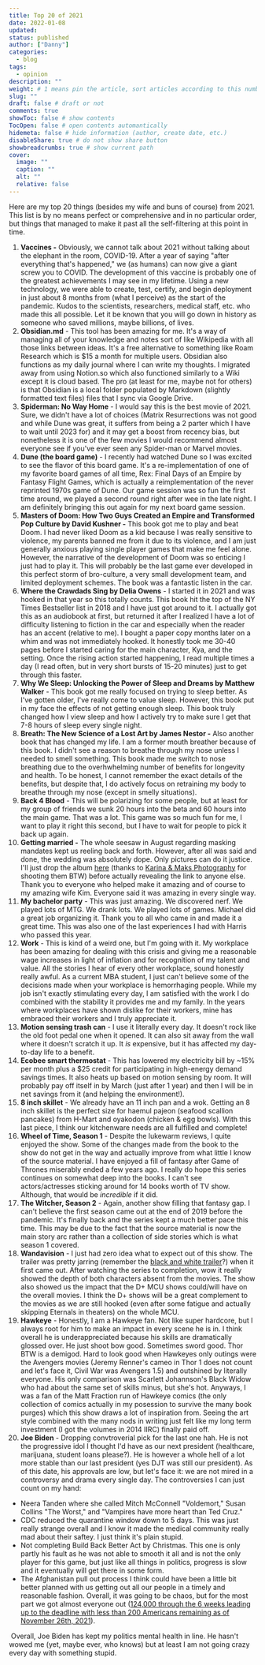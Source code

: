 ```yaml
---
title: Top 20 of 2021
date: 2022-01-08
updated:
status: published
author: ["Danny"]
categories:
  - blog
tags:
  - opinion
description: ""
weight: # 1 means pin the article, sort articles according to this number
slug: ""
draft: false # draft or not
comments: true
showToc: false # show contents
TocOpen: false # open contents automantically
hidemeta: false # hide information (author, create date, etc.)
disableShare: true # do not show share button
showbreadcrumbs: true # show current path
cover:
  image: ""
  caption: ""
  alt: ""
  relative: false
---
```


Here are my top 20 things (besides my wife and buns of course) from 2021. This list is by no means perfect or comprehensive and in no particular order, but things that managed to make it past all the self-filtering at this point in time.

1. **Vaccines -** Obviously, we cannot talk about 2021 without talking about the elephant in the room, COVID-19. After a year of saying "after everything that's happened," we (as humans) can now give a giant screw you to COVID. The development of this vaccine is probably one of the greatest achievements I may see in my lifetime. Using a new technology, we were able to create, test, certify, and begin deployment in just about 8 months from (what I perceive) as the start of the pandemic. Kudos to the scientists, researchers, medical staff, etc. who made this all possible. Let it be known that you will go down in history as someone who saved millions, maybe billions, of lives.
2. **Obsidian.md** - This tool has been amazing for me. It's a way of managing all of your knowledge and notes sort of like Wikipedia with all those links between ideas. It's a free alternative to something like Roam Research which is $15 a month for multiple users. Obsidian also functions as my daily journal where I can write my thoughts. I migrated away from using Notion.so which also functioned similarly to a Wiki except it is cloud based. The pro (at least for me, maybe not for others) is that Obsidian is a local folder populated by Markdown (slightly formatted text files) files that I sync via Google Drive.
3. **Spiderman: No Way Home** - I would say this is the best movie of 2021. Sure, we didn't have a lot of choices (Matrix Resurrections was not good and while Dune was great, it suffers from being a 2 parter which I have to wait until 2023 for) and it may get a boost from recency bias, but nonetheless it is one of the few movies I would recommend almost everyone see if you've ever seen any Spider-man or Marvel movies.
4. **Dune (the board game)** - I recently had watched Dune so I was excited to see the flavor of this board game. It's a re-implementation of one of my favorite board games of all time, Rex: Final Days of an Empire by Fantasy Flight Games, which is actually a reimplementation of the never reprinted 1970s game of Dune. Our game session was so fun the first time around, we played a second round right after wee in the late night. I am definitely bringing this out again for my next board game session.
5. **Masters of Doom: How Two Guys Created an Empire and Transformed Pop Culture by David Kushner -** This book got me to play and beat Doom. I had never liked Doom as a kid because I was really sensitive to violence, my parents banned me from it due to its violence, and I am just generally anxious playing single player games that make me feel alone. However, the narrative of the development of Doom was so enticing I just had to play it. This will probably be the last game ever developed in this perfect storm of bro-culture, a very small development team, and limited deployment schemes. The book was a fantastic listen in the car.
6. **Where the Crawdads Sing by Delia Owens** - I started it in 2021 and was hooked in that year so this totally counts. This book hit the top of the NY Times Bestseller list in 2018 and I have just got around to it. I actually got this as an audiobook at first, but returned it after I realized I have a lot of difficulty listening to fiction in the car and especially when the reader has an accent (relative to me). I bought a paper copy months later on a whim and was not immediately hooked. It honestly took me 30-40 pages before I started caring for the main character, Kya, and the setting. Once the rising action started happening, I read multiple times a day (I read often, but in very short bursts of 15-20 minutes) just to get through this faster.
7. **Why We Sleep: Unlocking the Power of Sleep and Dreams by Matthew Walker** - This book got me really focused on trying to sleep better. As I've gotten older, I've really come to value sleep. However, this book put in my face the effects of not getting enough sleep. This book truly changed how I view sleep and how I actively try to make sure I get that 7-8 hours of sleep every single night.
8. **Breath: The New Science of a Lost Art by James Nestor -** Also another book that has changed my life. I am a former mouth breather because of this book. I didn't see a reason to breathe through my nose unless I needed to smell something. This book made me switch to nose breathing due to the overhwhelming number of benefits for longevity and health. To be honest, I cannot remember the exact details of the benefits, but despite that, I do actively focus on retraining my body to breathe through my nose (except in smelly situations).
9. **Back 4 Blood** - This will be polarizing for some people, but at least for my group of friends we sunk 20 hours into the beta and 60 hours into the main game. That was a lot. This game was so much fun for me, I want to play it right this second, but I have to wait for people to pick it back up again.
10. **Getting married -** The whole seesaw in August regarding masking mandates kept us reeling back and forth. However, after all was said and done, the wedding was absolutely dope. Only pictures can do it justice. I'll just drop the album [here](https://karinamaksphotography.pic-time.com/CuiSM) (thanks to [Karina & Maks Photography](https://www.karinamaks.com/) for shooting them BTW) before actually revealing the link to anyone else. Thank you to everyone who helped make it amazing and of course to my amazing wife Kim. Everyone said it was amazing in every single way.
11. **My bachelor party** - This was just amazing. We discovered nerf. We played lots of MTG. We drank lots. We played lots of games. Michael did a great job organizing it. Thank you to all who came in and made it a great time. This was also one of the last experiences I had with Harris who passed this year.
12. **Work** - This is kind of a weird one, but I'm going with it. My workplace has been amazing for dealing with this crisis and giving me a reasonable wage increases in light of inflation and for recognition of my talent and value. All the stories I hear of every other workplace, sound honestly really awful. As a current MBA student, I just can't believe some of the decisions made when your workplace is hemorrhaging people. While my job isn't exactly stimulating every day, I am satisfied with the work I do combined with the stability it provides me and my family. In the years where workplaces have shown dislike for their workers, mine has embraced their workers and I truly appreciate it.
13. **Motion sensing trash can** - I use it literally every day. It doesn't rock like the old foot pedal one when it opened. It can also sit away from the wall where it doesn't scratch it up. It _is_ expensive, but it has affected my day-to-day life to a benefit.
14. **Ecobee smart thermostat** - This has lowered my electricity bill by ~15% per month plus a $25 credit for participating in high-energy demand savings times. It also heats up based on motion sensing by room. It will probably pay off itself in by March (just after 1 year) and then I will be in net savings from it (and helping the environment!).
15. **8 inch skillet** - We already have an 11 inch pan and a wok. Getting an 8 inch skillet is the perfect size for haemul pajeon (seafood scallion pancakes) from H-Mart and oyakodon (chicken & egg bowls). With this last piece, I think our kitchenware needs are all fulfilled and complete!
16. **Wheel of Time, Season 1** - Despite the lukewarm reviews, I quite enjoyed the show. Some of the changes made from the book to the show do not get in the way and actually improve from what little I know of the source material. I have enjoyed a fill of fantasy after Game of Thrones miserably ended a few years ago. I really do hope this series continues on somewhat deep into the books. I can't see actors/actresses sticking around for 14 books worth of TV show. Although, that would be _incredible_ if it did.
17. **The Witcher, Season 2** - Again, another show filling that fantasy gap. I can't believe the first season came out at the end of 2019 before the pandemic. It's finally back and the series kept a much better pace this time. This may be due to the fact that the source material is now the main story arc rather than a collection of side stories which is what season 1 covered.
18. **Wandavision** - I just had zero idea what to expect out of this show. The trailer was pretty jarring (remember the [black and white trailer](https://www.youtube.com/watch?v=sj9J2ecsSpo)?) when it first came out. After watching the series to completion, wow it really showed the depth of both characters absent from the movies. The show also showed us the impact that the D+ MCU shows could/will have on the overall movies. I think the D+ shows will be a great complement to the movies as we are still hooked (even after some fatigue and actually skipping Eternals in theaters) on the whole MCU.
19. **Hawkeye** - Honestly, I am a Hawkeye fan. Not like super hardcore, but I always root for him to make an impact in every scene he is in. I think overall he is underappreciated because his skills are dramatically glossed over. He just shoot bow good. Sometimes sword good. Thor BTW is a demigod. Hard to look good when Hawkeyes only outings were the Avengers movies (Jeremy Renner's cameo in Thor 1 does not count and let's face it, Civil War was Avengers 1.5) and outshined by literally everyone. His only comparison was Scarlett Johannson's Black Widow who had about the same set of skills minus, but she's hot. Anyways, I was a fan of the Matt Fraction run of Hawkeye comics (the only collection of comics actually in my posession to survive the many book purges) which this show draws a lot of inspiration from. Seeing the art style combined with the many nods in writing just felt like my long term investment (I got the volumes in 2014 IIRC) finally paid off.
20. **Joe Biden** - Dropping convtroverial pick for the last one hah. He is not the progressive idol I thought I'd have as our next president (healthcare, marijuana, student loans please?). He is however a whole hell of a lot more stable than our last president (yes DJT was still our president). As of this date, his approvals are low, but let's face it: we are not mired in a controversy and drama every single day. The controversies I can just count on my hand:

- Neera Tanden where she called Mitch McConnell "Voldemort," Susan Collins "The Worst," and "Vampires have more heart than Ted Cruz."
- CDC reduced the quarantine window down to 5 days. This was just really strange overall and I know it made the medical community really mad about their saftey. I just think it's plain stupid.
- Not completing Build Back Better Act by Christmas. This one is only partly his fault as he was not able to smooth it all and is not the only player for this game, but just like all things in politics, progress is slow and it eventually will get there in some form.
- The Afghanistan pull out process I think could have been a little bit better planned with us getting out all our people in a timely and reasonable fashion. Overall, it was going to be chaos, but for the most part we got almost everyone out ([124,000 through the 6 weeks leading up to the deadline with less than 200 Americans remaining as of November 26th, 2021](https://www.usnews.com/news/politics/articles/2021-11-26/explainer-what-happened-to-the-afghanistan-evacuation)).

​ Overall, Joe Biden has kept my politics mental health in line. He hasn't wowed me (yet, maybe ever, who knows) but at least I am not going crazy every day with something stupid.
